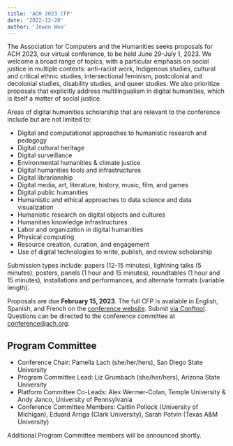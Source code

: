 ```yaml
---
title: 'ACH 2023 CFP'
date: '2022-12-20'
author: 'Jewon Woo'
---
```

The Association for Computers and the Humanities seeks proposals for ACH 2023, our virtual conference, to be held June 29-July 1, 2023. We welcome a broad range of topics, with a particular emphasis on social justice in multiple contexts: anti-racist work, Indigenous studies, cultural and critical ethnic studies, intersectional feminism, postcolonial and decolonial studies, disability studies, and queer studies. We also prioritize proposals that explicitly address multilingualism in digital humanities, which is itself a matter of social justice.

Areas of digital humanities scholarship that are relevant to the conference include but are not limited to:

- Digital and computational approaches to humanistic research and pedagogy
- Digital cultural heritage
- Digital surveillance
- Environmental humanities &amp; climate justice
- Digital humanities tools and infrastructures
- Digital librarianship
- Digital media, art, literature, history, music, film, and games
- Digital public humanities
- Humanistic and ethical approaches to data science and data visualization
- Humanistic research on digital objects and cultures
- Humanities knowledge infrastructures
- Labor and organization in digital humanities
- Physical computing
- Resource creation, curation, and engagement
- Use of digital technologies to write, publish, and review scholarship

Submission types include: papers (12-15 minutes), lightning talks (5 minutes), posters, panels (1 hour and 15 minutes), roundtables (1 hour and 15 minutes), installations and performances, and alternate formats (variable length).

Proposals are due **February 15, 2023**. The full CFP is available in English, Spanish, and French on the [conference website](https://ach2023.ach.org). Submit [via Conftool](https://www.conftool.pro/ach2023/). Questions can be directed to the conference committee at [conference@ach.org](mailto:conference@ach.org).

## Program Committee

- Conference Chair: Pamella Lach (she/her/hers), San Diego State University
- Program Committee Lead: Liz Grumbach (she/her/hers), Arizona State University
- Platform Committee Co-Leads: Alex Wermer-Colan, Temple University &amp; Andy Janco, University of Pennsylvania
- Conference Committee Members: Caitlin Pollock (University of Michigan), Eduard Arriga (Clark University), Sarah Potvin (Texas A&amp;M University)

Additional Program Committee members will be announced shortly.